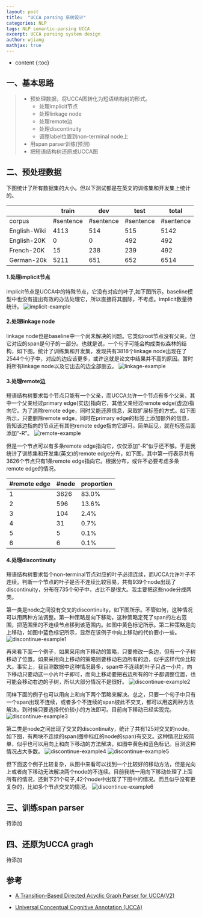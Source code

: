 ```yaml
---
layout: post
title:  "UCCA parsing 系统设计"
categories: NLP
tags: NLP semantic-parsing UCCA
excerpt: UCCA parsing system design
author: wjiang
mathjax: true
---
```


* content
{:toc}


## 一、基本思路

> * 预处理数据，将UCCA图转化为短语结构树的形式。
>    * 处理implicit节点
>    * 处理linkage node
>    * 处理remote边
>    * 处理discontinuity
>    * 调整label位置到non-terminal node上
> * 用span parser训练(预测)
> * 把短语结构树还原成UCCA图

## 二、预处理数据

下图统计了所有数据集的大小。但以下测试都是在英文的训练集和开发集上统计的。

|              |   train   |    dev    |    test   |   total   |
|--------------|-----------|-----------|-----------|-----------|
| corpus       | #sentence | #sentence | #sentence | #sentence |
| English-Wiki |   4113    |    514    |    515    |    5142   |
| English-20K  |   0       |    0      |    492    |    492    |
| French-20K   |   15      |    238    |    239    |    492    |
| German-20k   |   5211    |    651    |    652    |    6514   |


#### 1.处理implicit节点

implicit节点是UCCA中的特殊节点，它没有对应的叶子,如下图所示。baseline模型中也没有提出有效的办法处理它，所以直接将其删除，不考虑。implicit数量待统计。
![implicit-example](/src/2019-1-2-UCCA-design/implicit-example.jpg)

#### 2.处理linkage node

linkage node也是baseline中一个尚未解决的问题。它类似root节点没有父亲，但它对应的span是句子的一部分。也就是说，一个句子可能会构成类似森林的结构，如下图。统计了训练集和开发集，发现共有3818个linkage node出现在了2544个句子中，对应的边应该更多，或许这就是论文中结果并不高的原因。暂时将所有linkage node以及它出去的边全部删去。
![linkage-example](/src/2019-1-2-UCCA-design/linkage-example.jpg)

#### 3.处理remote边

短语结构树要求每个节点只能有一个父亲，而UCCA允许一个节点有多个父亲，其中一个父亲经过primary edge(实边)指向它，其他父亲经过remote edge(虚边)指向它。为了消除remote edge，同时又能还原信息，采取扩展标签的方式。如下图所示，只要删除remote edge，同时在primary edge的标签上添加额外的信息，告知该边指向的节点还有其他remote edge指向它即可。简单起见，就在标签后面添加“-R”。
![remote-example](/src/2019-1-2-UCCA-design/remote-example.jpg)




但是一个节点可以有多条remote edge指向它，仅仅添加“-R”似乎还不够。于是我统计了训练集和开发集(英文)的remote edge分布，如下图，其中第一行表示共有3626个节点只有1条remote edge指向它。根据分布，或许不必要考虑多条remote edge的情况。

| #remote edge  | #node | proportion |
|---------------|-------|------------|
| 1             | 3626  |    83.0%   |
| 2             | 596   |    13.6%   |
| 3             | 104   |    2.4%    |
| 4             | 31    |    0.7%    |
| 5             | 5     |    0.1%    |
| 6             | 6     |    0.1%    |

#### 4.处理discontinuity

短语结构树要求每个non-terminal节点对应的叶子必须连续，而UCCA允许叶子不连续。判断一个节点的叶子是否不连续比较容易，共有939个node出现了discontinuity，分布在735个句子中，占比不是很大。我主要把这些node分成两类。




第一类是node之间没有交叉的discontinuity，如下图所示。不管如何，这种情况可以用两种方法调整。第一种策略是向下移动，这种策略定死了span的左右范围，把范围里的不连续节点移到该范围内。如图中黄色标记所示。第二种策略是向上移动，如图中蓝色标记所示，显然在该例子中向上移动的代价要小一些。
![discontinue-example1](/src/2019-1-2-UCCA-design/discontinue-example1.jpg)




再来看下面一个例子，如果采用向下移动的策略，只要修改一条边，但有一个子树移动了位置。如果采用向上移动的策略则要移动右边所有的边，似乎这样代价比较大。事实上，我目测数据中这种情况最多，span中不连续的叶子只占一小片，向下移动只要动这一小片叶子即可，而向上移动要把右边所有的叶子都调整位置，也可能会移动右边的子树，所以大部分情况不是很好。
![discontinue-example2](/src/2019-1-2-UCCA-design/discontinue-example2.jpg)




同样下面的例子也可以用向上和向下两个策略来解决。总之，只要一个句子中只有一个span出现不连续，或者多个不连续的span彼此不交叉，都可以用这两种方法解决。到时候只要选择代价较小的方法即可。目前向下移动已经实现完。
![discontinue-example3](/src/2019-1-2-UCCA-design/discontinue-example3.jpg)




第二类是node之间出现了交叉的discontinuity，统计了共有125对交叉的node。如下图，有两块不连续的span(图中标红的node的span)有交叉。这种情况比较简单，似乎也可以用向上和向下移动的方法解决，如图中黄色和蓝色标记。目测这种情况占大多数。
![discontinue-example4](/src/2019-1-2-UCCA-design/discontinue-example4.jpg)
![discontinue-example5](/src/2019-1-2-UCCA-design/discontinue-example5.jpg)





但下面这个例子比较复杂，从图中来看可以找到一个比较好的移动方法，但是光向上或者向下移动无法解决两个node的不连续。目前我统一用向下移动处理了上面所有的情况，还剩下21个句子,42个node中出现了下图中的情况。而且似乎没有更复杂的，比如多个节点交叉的情况。
![discontinue-example6](/src/2019-1-2-UCCA-design/discontinue-example6.jpg)


## 三、训练span parser

待添加

## 四、还原为UCCA gragh

待添加

## 参考

* [A Transition-Based Directed Acyclic Graph Parser for UCCA(V2)](https://arxiv.org/pdf/1704.00552v2.pdf)

* [Universal Conceptual Cognitive Annotation (UCCA)](http://www.cs.huji.ac.il/~oabend/papers/ucca_acl.pdf)

